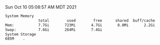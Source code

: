 Sun Oct 10 05:08:57 AM MDT 2021
```bash
System Memory
               total        used        free      shared  buff/cache   available
Mem:           7.7Gi       723Mi       4.7Gi       8.0Mi       2.2Gi       6.6Gi
Swap:          7.6Gi       264Mi       7.4Gi
System Storage
685M	.
```
